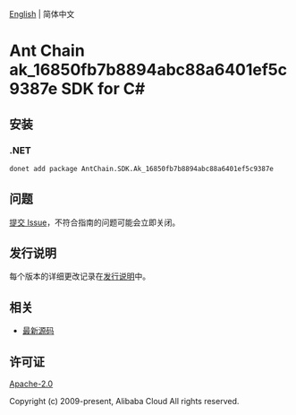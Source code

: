 [English](README.md) | 简体中文

# Ant Chain ak_16850fb7b8894abc88a6401ef5c9387e SDK for C#

## 安装

### .NET

```bash
donet add package AntChain.SDK.Ak_16850fb7b8894abc88a6401ef5c9387e
```

## 问题

[提交 Issue](https://github.com/alipay/antchain-openapi-prod-sdk/issues/new)，不符合指南的问题可能会立即关闭。

## 发行说明

每个版本的详细更改记录在[发行说明](./ChangeLog.txt)中。

## 相关

* [最新源码](https://github.com/antchain-openapi-prod-sdk)

## 许可证

[Apache-2.0](http://www.apache.org/licenses/LICENSE-2.0)

Copyright (c) 2009-present, Alibaba Cloud All rights reserved.
